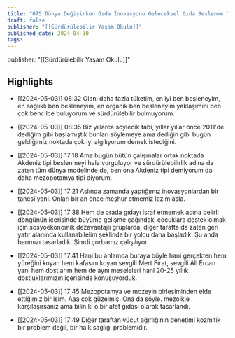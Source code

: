 ```yaml
---
title: "075 Dünya Değişirken Gıda İnovasyonu Geleceksel Gıda Beslenme Tasarımı"
draft: false
publisher: "[[Sürdürülebilir Yaşam Okulu]]"
published_date: 2024-04-30
tags:
---
```

publisher: "[[Sürdürülebilir Yaşam Okulu]]"


## Highlights
* [[2024-05-03]] 08:32  Olanı daha fazla tüketim, en iyi ben besleneyim, en sağlıklı ben besleneyim, en organik ben besleneyim yaklaşımını ben çok bencilce buluyorum ve sürdürülebilir bulmuyorum.

* [[2024-05-03]] 08:35  Biz yıllarca söyledik tabi, yıllar yıllar önce 2011'de dediğim gibi başlamıştık bunları söylemeye ama dediğin gibi bugün geldiğimiz noktada çok iyi algılıyorum demek istediğini.

* [[2024-05-03]] 17:18  Ama bugün bütün çalışmalar ortak noktada Akdeniz tipi beslenmeyi hala vurguluyor ve sürdürülebilirlik adına da zaten tüm dünya modelinde de, ben ona Akdeniz tipi demiyorum da daha mezopotamya tipi diyorum.

* [[2024-05-03]] 17:21  Aslında zamanda yaptığımız inovasyonlardan bir tanesi yani. Onları bir an önce meşhur etmemiz lazım asla.

* [[2024-05-03]] 17:38  Hem de orada gıdayı israf etmemek adına belirli döngünün içerisinde büyüme gelişme çağındaki çocuklara destek olmak için sosyoekonomik dezavantajlı gruplarda, diğer tarafta da zaten geri yatır alanında kullanabilelim şeklinde bir yolcu daha başladık. Şu anda barımızı tasarladık. Şimdi çorbamız çalışılıyor.

* [[2024-05-03]] 17:41  Hani bu anlamda buraya böyle hani gerçekten hem yüreğini koyan hem kafasını koyan sevgili Mert Fırat, sevgili Ali Ercan yani hem dostlarım hem de aynı meseleleri hani 20-25 yıllık dostluklarımızın içerisinde konuşuyorduk.

* [[2024-05-03]] 17:45  Mezopotamya ve mozeyin birleşiminden elde ettiğimiz bir isim. Aaa çok güzelmiş. Ona da söyle. mezoikle karşılaşırsanız ama bilin ki o bir afet gıdası olarak tasarlandı.

* [[2024-05-03]] 17:49  Diğer taraftan vücut ağırlığının denetimi kozmitik bir problem değil, bir halk sağlığı problemidir.

